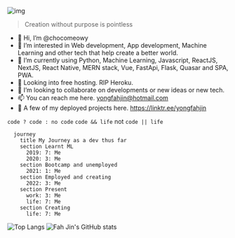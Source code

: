 ![img](https://i.imgur.com/gFFbMBH.png)
>Creation without purpose is pointless

- 👋 Hi, I’m @chocomeowy
- 👀 I’m interested in Web development, App development, Machine Learning and other tech that help create a better world. 
- 🌱 I’m currently using Python, Machine Learning, Javascript, ReactJS, NextJS, React Native, MERN stack, Vue, FastApi, Flask, Quasar and SPA, PWA.
- 🍮 Looking into free hosting. RIP Heroku. 
- 💞️ I’m looking to collaborate on developments or new ideas or new tech.
- 📫 You can reach me here. yongfahjin@hotmail.com
- 🤗 A few of my deployed projects here. https://linktr.ee/yongfahjin

`code ? code : no code` `code && life` not `code || life`

```mermaid
  journey
    title My Journey as a dev thus far
    section Learnt ML
      2019: 7: Me
      2020: 3: Me
    section Bootcamp and unemployed
      2021: 1: Me
    section Employed and creating
      2022: 3: Me
    section Present
      work: 3: Me
      life: 7: Me
    section Creating
      life: 7: Me
```

![Top Langs](https://github-readme-stats.vercel.app/api/top-langs/?username=chocomeowy&theme=vision-friendly-dark&count_private=true&show_icons=true)
![Fah Jin's GitHub stats](https://github-readme-stats.vercel.app/api?username=chocomeowy&theme=aura)
